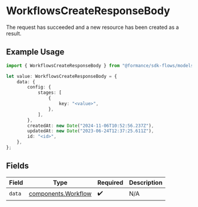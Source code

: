 # WorkflowsCreateResponseBody

The request has succeeded and a new resource has been created as a result.

## Example Usage

```typescript
import { WorkflowsCreateResponseBody } from "@formance/sdk-flows/models/operations";

let value: WorkflowsCreateResponseBody = {
    data: {
        config: {
            stages: [
                {
                    key: "<value>",
                },
            ],
        },
        createdAt: new Date("2024-11-06T10:52:56.237Z"),
        updatedAt: new Date("2023-06-24T12:37:25.611Z"),
        id: "<id>",
    },
};
```

## Fields

| Field                                                      | Type                                                       | Required                                                   | Description                                                |
| ---------------------------------------------------------- | ---------------------------------------------------------- | ---------------------------------------------------------- | ---------------------------------------------------------- |
| `data`                                                     | [components.Workflow](../../models/components/workflow.md) | :heavy_check_mark:                                         | N/A                                                        |